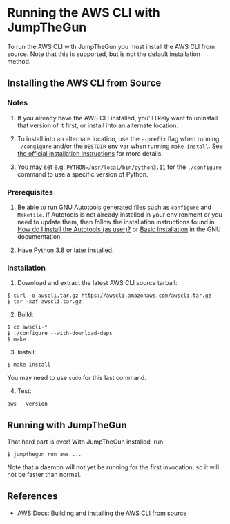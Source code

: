 # Running the AWS CLI with JumpTheGun

To run the AWS CLI with JumpTheGun you must install the AWS CLI from source.
Note that this is supported, but is not the default installation method.


## Installing the AWS CLI from Source


### Notes

1. If you already have the AWS CLI installed, you'll likely want to uninstall
that version of it first, or install into an alternate location.

2. To install into an alternate location, use the `--prefix` flag when running
`./congigure` and/or the `DESTDIR` env var when running `make install`.
See [the official installation instructions](https://docs.aws.amazon.com/cli/latest/userguide/getting-started-source-install.html#source-getting-started-install-instructions)
for more details. 

3. You may set e.g. `PYTHON=/usr/local/bin/python3.11` for the `./configure`
command to use a specific version of Python.


### Prerequisites

1. Be able to run GNU Autotools generated files such as `configure` and
`Makefile`.  If Autotools is not already installed in your environment or you
need to update them, then follow the installation instructions found in
[How do I install the Autotools (as user)?](https://www.gnu.org/software/automake/faq/autotools-faq.html#How-do-I-install-the-Autotools-_0028as-user_0029_003f)
or [Basic Installation](https://www.gnu.org/savannah-checkouts/gnu/automake/manual/automake.html#Basic-Installation)
in the GNU documentation.

2. Have Python 3.8 or later installed.


### Installation

1. Download and extract the latest AWS CLI source tarball:
```shell
$ curl -o awscli.tar.gz https://awscli.amazonaws.com/awscli.tar.gz
$ tar -xzf awscli.tar.gz
```

2. Build:
```shell
$ cd awscli-*
$ ./configure --with-download-deps
$ make
```

3. Install:
```shell
$ make install
```

You may need to use `sudo` for this last command.

4. Test:
```shell
aws --version 
```


## Running with JumpTheGun

That hard part is over!  With JumpTheGun installed, run:
```shell
$ jumpthegun run aws ...
```

Note that a daemon will not yet be running for the first invocation, so it will
not be faster than normal.


## References

* [AWS Docs: Building and installing the AWS CLI from source](https://docs.aws.amazon.com/cli/latest/userguide/getting-started-source-install.html)
